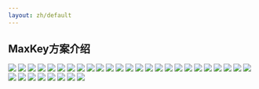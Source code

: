 ```yaml
---
layout: zh/default
---
```


<style>
	.flinks {
		text-align: center;
	}

	.flinks img {
		height: 60px;
		max-width: 120px;
	}

	.flinks a {
		color: #337ab7;
	}
</style>

<h2>MaxKey方案介绍</h2>
<img src="/static/images/ppts/MaxKey-CE_page-0001.jpg">
<img src="/static/images/ppts/MaxKey-CE_page-0002.jpg">
<img src="/static/images/ppts/MaxKey-CE_page-0003.jpg">
<img src="/static/images/ppts/MaxKey-CE_page-0004.jpg">
<img src="/static/images/ppts/MaxKey-CE_page-0005.jpg">
<img src="/static/images/ppts/MaxKey-CE_page-0006.jpg">
<img src="/static/images/ppts/MaxKey-CE_page-0007.jpg">
<img src="/static/images/ppts/MaxKey-CE_page-0008.jpg">
<img src="/static/images/ppts/MaxKey-CE_page-0009.jpg">
<img src="/static/images/ppts/MaxKey-CE_page-0010.jpg">
<img src="/static/images/ppts/MaxKey-CE_page-0011.jpg">
<img src="/static/images/ppts/MaxKey-CE_page-0012.jpg">
<img src="/static/images/ppts/MaxKey-CE_page-0013.jpg">
<img src="/static/images/ppts/MaxKey-CE_page-0014.jpg">
<img src="/static/images/ppts/MaxKey-CE_page-0015.jpg">
<img src="/static/images/ppts/MaxKey-CE_page-0016.jpg">
<img src="/static/images/ppts/MaxKey-CE_page-0017.jpg">
<img src="/static/images/ppts/MaxKey-CE_page-0018.jpg">
<img src="/static/images/ppts/MaxKey-CE_page-0019.jpg">
<img src="/static/images/ppts/MaxKey-CE_page-0020.jpg">
<img src="/static/images/ppts/MaxKey-CE_page-0021.jpg">
<img src="/static/images/ppts/MaxKey-CE_page-0022.jpg">
<img src="/static/images/ppts/MaxKey-CE_page-0023.jpg">
<img src="/static/images/ppts/MaxKey-CE_page-0024.jpg">
<img src="/static/images/ppts/MaxKey-CE_page-0025.jpg">
<img src="/static/images/ppts/MaxKey-CE_page-0026.jpg">
<img src="/static/images/ppts/MaxKey-CE_page-0027.jpg">
<img src="/static/images/ppts/MaxKey-CE_page-0028.jpg">
<img src="/static/images/ppts/MaxKey-CE_page-0029.jpg">
<img src="/static/images/ppts/MaxKey-CE_page-0030.jpg">
<img src="/static/images/ppts/MaxKey-CE_page-0031.jpg">
<img src="/static/images/ppts/MaxKey-CE_page-0033.jpg">
<img src="/static/images/ppts/MaxKey-CE_page-0035.jpg">


